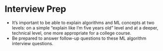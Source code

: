 # Interview Prep

- It’s important to be able to explain algorithms and ML concepts at two levels: on a simple “explain like I’m five years old” level and at a deeper, technical level, one more appropriate for a college course. 
- Be prepared to answer follow-up questions to these ML algorithm interview questions.

